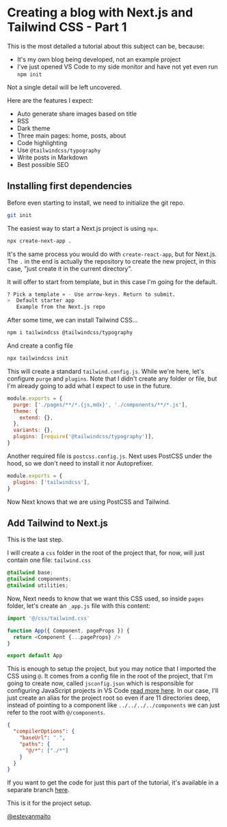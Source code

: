# Creating a blog with Next.js and Tailwind CSS - Part 1

This is the most detailed a tutorial about this subject can be, because:

- It's my own blog being developed, not an example project
- I've just opened VS Code to my side monitor and have not yet even run `npm init`

Not a single detail will be left uncovered.

Here are the features I expect:

- Auto generate share images based on title
- RSS
- Dark theme
- Three main pages: home, posts, about
- Code highlighting
- Use `@tailwindcss/typography`
- Write posts in Markdown
- Best possible SEO

## Installing first dependencies

Before even starting to install, we need to initialize the git repo.

```sh
git init
```

The easiest way to start a Next.js project is using `npx`.

```sh
npx create-next-app .
```

It's the same process you would do with `create-react-app`, but for Next.js. The `.` in the end is actually the repository to create the new project, in this case, "just create it in the current directory".

It will offer to start from template, but in this case I'm going for the default.

```sh
? Pick a template » - Use arrow-keys. Return to submit.
>  Default starter app
   Example from the Next.js repo
```

After some time, we can install Tailwind CSS...

```sh
npm i tailwindcss @tailwindcss/typography
```

And create a config file

```sh
npx tailwindcss init
```

This will create a standard `tailwind.config.js`. While we're here, let's configure `purge` and `plugins`. Note that I didn't create any folder or file, but I'm already going to add what I expect to use in the future.

```js
module.exports = {
  purge: ['./pages/**/*.{js,mdx}', './components/**/*.js'],
  theme: {
    extend: {},
  },
  variants: {},
  plugins: [require('@tailwindcss/typography')],
}
```

Another required file is `postcss.config.js`. Next uses PostCSS under the hood, so we don't need to install it nor Autoprefixer.

```js
module.exports = {
  plugins: ['tailwindcss'],
}
```

Now Next knows that we are using PostCSS and Tailwind.

## Add Tailwind to Next.js

This is the last step.

I will create a `css` folder in the root of the project that, for now, will just contain one file: `tailwind.css`

```css
@tailwind base;
@tailwind components;
@tailwind utilities;
```

Now, Next needs to know that we want this CSS used, so inside `pages` folder, let's create an `_app.js` file with this content:

```js
import '@/css/tailwind.css'

function App({ Component, pageProps }) {
  return <Component {...pageProps} />
}

export default App
```

This is enough to setup the project, but you may notice that I imported the CSS using `@`. It comes from a config file in the root of the project, that I'm going to create now, called `jsconfig.json` which is responsible for configuring JavaScript projects in VS Code [read more here](https://code.visualstudio.com/docs/languages/jsconfig). In our case, I'll just create an alias for the project root so even if are 11 directories deep, instead of pointing to a component like `../../../../components` we can just refer to the root with `@/components`.

```json
{
  "compilerOptions": {
    "baseUrl": ".",
    "paths": {
      "@/*": ["./*"]
    }
  }
}
```

If you want to get the code for just this part of the tutorial, it's available in a separate branch [here](https://github.com/estevanmaito/blog/tree/tutorial-part-1).

This is it for the project setup.

[@estevanmaito](https://twitter.com/estevanmaito)
